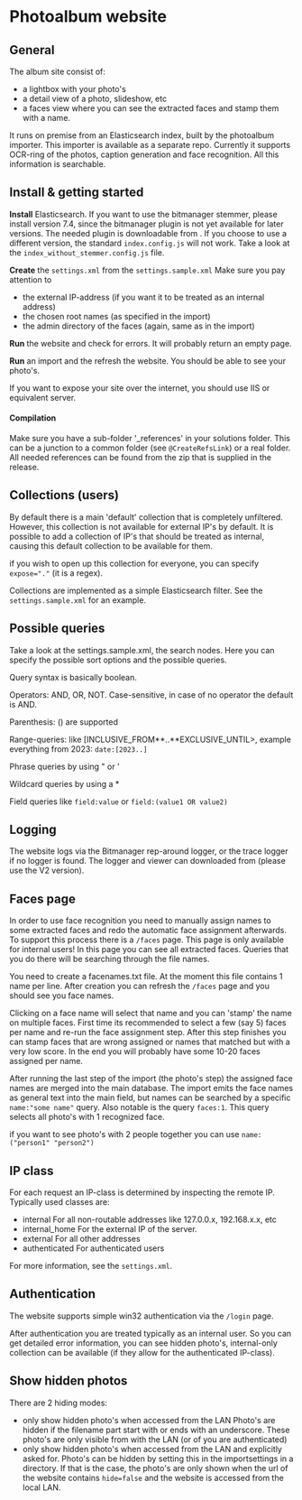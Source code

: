 # Photoalbum website

## General

The album site consist of:

- a lightbox with your photo's
- a detail view of a photo, slideshow, etc
- a faces view where you can see the extracted faces and stamp them with a name.

It runs on premise from an Elasticsearch index, built by the photoalbum importer. This importer is available as a separate repo.
Currently it supports OCR-ring of the photos, caption generation and face recognition. All this information is searchable.



## Install & getting started

**Install** Elasticsearch.
If you want to use the bitmanager stemmer, please install version 7.4, since the bitmanager plugin is not yet available for later versions.
The needed plugin is downloadable from [](https://bitmanager.nl/es/7.4.0/).
If you choose to use a different version, the standard `index.config.js` will not work. Take a look at the `index_without_stemmer.config.js` file.

**Create** the `settings.xml` from the `settings.sample.xml`
Make sure you pay attention to 

- the external IP-address (if you want it to be treated as an internal address)
- the chosen root names (as specified in the import)
- the admin directory of the faces (again, same as in the import) 

**Run** the website and check for errors. It will probably return an empty page.

**Run** an import and the refresh the website. You should be able to see your photo's.

If you want to expose your site over the internet, you should use IIS or equivalent server.

#### Compilation

Make sure you have a sub-folder '_references' in your solutions folder. This can be a junction to a common folder (see `@CreateRefsLink`) or a real folder.
All needed references can be found from the zip that is supplied in the release.



## Collections (users)

By default there is a main 'default' collection that is completely unfiltered. However, this collection is not available for external IP's by default. It is possible to add a collection of IP's that should be treated as internal, causing this default collection to be available for them.

if you wish to open up this collection for everyone, you can specify `expose="."` (it is a regex).

Collections are implemented as a simple Elasticsearch filter. See the `settings.sample.xml` for an example.



## Possible queries

Take a look at the settings.sample.xml, the search nodes. Here you can specify the possible sort options and the possible queries. 

Query syntax is basically boolean.

Operators: AND, OR, NOT. Case-sensitive, in case of no operator the default is AND.

Parenthesis: () are supported

Range-queries: like [INCLUSIVE_FROM**..**EXCLUSIVE_UNTIL>, example everything from 2023: `date:[2023..]`

Phrase queries by using " or '

Wildcard queries by using a *

Field queries like `field:value` or `field:(value1 OR value2)`



## Logging

The website logs via the Bitmanager rep-around logger, or the trace logger if no logger is found. The logger and viewer can downloaded from [](https://bitmanager.nl/distrib/) (please use the V2 version).



## Faces page

In order to use face recognition you need to manually assign names to some extracted faces and redo the automatic face assignment afterwards. To support this process there is a `/faces` page. This page is only available for internal users! In this page you can see all extracted faces. Queries that you do there will be searching through the file names. 

You need to create a facenames.txt file. At the moment this file contains 1 name per line. After creation you can refresh the `/faces` page and you should see you face names.

Clicking on a face name will select that name and you can 'stamp' the name on multiple faces. First time its recommended to select a few (say 5) faces per name and re-run the face assignment step. After this step finishes you can stamp faces that are wrong assigned or names that matched but with a very low score. In the end you will probably have some 10-20 faces assigned per name.

After running the last step of the import (the photo's step) the assigned face names are merged into the main database. The import emits the face names as general text into the main field, but names can be searched by a specific `name:"some name"` query. Also notable is the query `faces:1`. This query selects all photo's with 1 recognized face.

if you want to see photo's with 2 people together you can use `name:("person1" "person2")`



## IP class

For each request an IP-class is determined by inspecting the remote IP. Typically used classes are:

- internal
  For all non-routable addresses like 127.0.0.x, 192.168.x.x, etc
- internal_home
  For the external IP of the server.
- external
  For all other addresses
- authenticated
  For authenticated users

For more information, see the `settings.xml`.



## Authentication

The website supports simple win32 authentication via the `/login` page.

After authentication you are treated typically as an internal user. So you can get detailed error information, you can see hidden photo's, internal-only collection can be available (if they allow for the authenticated IP-class).



## Show hidden photos

There are 2 hiding modes:

- only show hidden photo's when accessed from the LAN
  Photo's are hidden if the filename part start with or ends with an underscore.
  These photo's are only visible from with the LAN (or of you are authenticated)
-  only show hidden photo's when accessed from the LAN and explicitly asked for.
  Photo's can be hidden by setting this in the importsettings in a directory. If that is the case, the photo's are only shown when the url of the website contains `hide=false` and the website is accessed from the local LAN.



